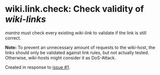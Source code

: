 # wiki.link.check: Check validity of *wiki-links*

*mantra* must check every existing *wiki-link* to validate if the link is still correct.

**Note:** To prevent an unnecessary amount of requests to the wiki-host, the links should only be validated
against link rules, but not actually tested. Otherwise, wiki-hosts might consider it as DoS-Attack. 

Created in response to [issue #1](https://github.com/mhatzl/mantra/issues/1).
